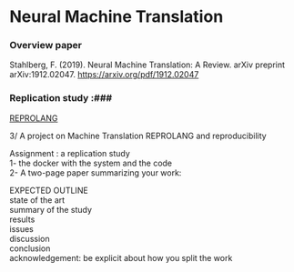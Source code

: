 
# Neural Machine Translation


### Overview paper ###
Stahlberg, F. (2019). Neural Machine Translation: A Review. arXiv preprint arXiv:1912.02047.
https://arxiv.org/pdf/1912.02047


### Replication study :###
[REPROLANG](https://lrec2020.lrec-conf.org/en/reprolang2020/call-for-papers/)


3/ A project on Machine Translation 
REPROLANG and reproducibility </br>

Assignment : a replication study  </br>
1- the docker with the system and the code </br>
2- A two-page paper summarizing your work: </br>

EXPECTED OUTLINE </br>
state of the art </br>
summary of the study </br>
results </br>
issues </br>
discussion </br>
conclusion </br>
acknowledgement: be explicit about how you split the work </br>









